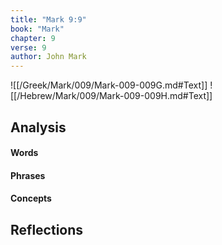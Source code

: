 ```yaml
---
title: "Mark 9:9"
book: "Mark"
chapter: 9
verse: 9
author: John Mark
---
```

![[/Greek/Mark/009/Mark-009-009G.md#Text]]
![[/Hebrew/Mark/009/Mark-009-009H.md#Text]]

## Analysis

#### Words

#### Phrases

#### Concepts

## Reflections
